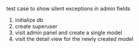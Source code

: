 test case to show silent exceptions in admin fields

1. initialize db
2. create superuser
3. visit admin panel and create a single model
4. visit the detail view for the newly created model
